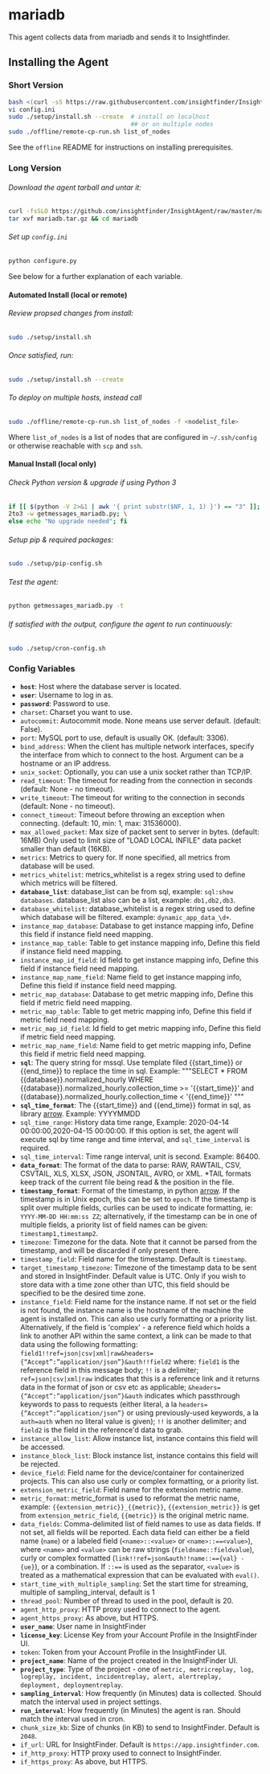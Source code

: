 # mariadb
This agent collects data from mariadb and sends it to Insightfinder.
## Installing the Agent

### Short Version
```bash
bash <(curl -sS https://raw.githubusercontent.com/insightfinder/InsightAgent/master/utils/fetch-agent.sh) mariadb && cd mariadb
vi config.ini
sudo ./setup/install.sh --create  # install on localhost
                                  ## or on multiple nodes
sudo ./offline/remote-cp-run.sh list_of_nodes
```

See the `offline` README for instructions on installing prerequisites.

### Long Version
###### Download the agent tarball and untar it:
```bash
curl -fsSLO https://github.com/insightfinder/InsightAgent/raw/master/mariadb/mariadb.tar.gz
tar xvf mariadb.tar.gz && cd mariadb
```

###### Set up `config.ini`
```bash
python configure.py
```
See below for a further explanation of each variable. 

#### Automated Install (local or remote)
###### Review propsed changes from install:
```bash
sudo ./setup/install.sh
```

###### Once satisfied, run:
```bash
sudo ./setup/install.sh --create
```

###### To deploy on multiple hosts, instead call 
```bash
sudo ./offline/remote-cp-run.sh list_of_nodes -f <nodelist_file>
```
Where `list_of_nodes` is a list of nodes that are configured in `~/.ssh/config` or otherwise reachable with `scp` and `ssh`.

#### Manual Install (local only)
###### Check Python version & upgrade if using Python 3
```bash
if [[ $(python -V 2>&1 | awk '{ print substr($NF, 1, 1) }') == "3" ]]; then \
2to3 -w getmessages_mariadb.py; \
else echo "No upgrade needed"; fi
```

###### Setup pip & required packages:
```bash
sudo ./setup/pip-config.sh
```

###### Test the agent:
```bash
python getmessages_mariadb.py -t
```

###### If satisfied with the output, configure the agent to run continuously:
```bash
sudo ./setup/cron-config.sh
```

### Config Variables
* **`host`**: Host where the database server is located.
* **`user`**: Username to log in as.
* **`password`**: Password to use.
* `charset`: Charset you want to use.
* `autocommit`: Autocommit mode. None means use server default. (default: False).
* `port`: MySQL port to use, default is usually OK. (default: 3306).
* `bind_address`: When the client has multiple network interfaces, specify the interface from which to connect to the host. Argument can be a hostname or an IP address.
* `unix_socket`: Optionally, you can use a unix socket rather than TCP/IP.
* `read_timeout`: The timeout for reading from the connection in seconds (default: None - no timeout).
* `write_timeout`: The timeout for writing to the connection in seconds (default: None - no timeout).
* `connect_timeout`: Timeout before throwing an exception when connecting. (default: 10, min: 1, max: 31536000).
* `max_allowed_packet`: Max size of packet sent to server in bytes. (default: 16MB) Only used to limit size of "LOAD LOCAL INFILE" data packet smaller than default (16KB).
* `metrics`: Metrics to query for. If none specified, all metrics from database will be used.
* `metrics_whitelist`: metrics_whitelist is a regex string used to define which metrics will be filtered.
* **`database_list`**: database_list can be from sql, example: `sql:show databases`. database_list also can be a list, example: `db1,db2,db3`.
* `database_whitelist`: database_whitelist is a regex string used to define which database will be filtered. example: `dynamic_app_data_\d+`.
* `instance_map_database`: Database to get instance mapping info, Define this field if instance field need mapping.
* `instance_map_table`: Table to get instance mapping info, Define this field if instance field need mapping.
* `instance_map_id_field`: Id field to get instance mapping info, Define this field if instance field need mapping.
* `instance_map_name_field`: Name field to get instance mapping info, Define this field if instance field need mapping.
* `metric_map_database`: Database to get metric mapping info, Define this field if metric field need mapping.
* `metric_map_table`: Table to get metric mapping info, Define this field if metric field need mapping.
* `metric_map_id_field`: Id field to get metric mapping info, Define this field if metric field need mapping.
* `metric_map_name_field`: Name field to get metric mapping info, Define this field if metric field need mapping.
* **`sql`**: The query string for mssql. Use template filed {{start_time}} or {{end_time}} to replace the time in sql. Example: """SELECT * FROM {{database}}.normalized_hourly WHERE {{database}}.normalized_hourly.collection_time >= '{{start_time}}' and {{database}}.normalized_hourly.collection_time < '{{end_time}}' """
* **`sql_time_format`**: The {{start_time}} and {{end_time}} format in sql, as library [arrow](https://arrow.readthedocs.io/en/latest/#supported-tokens). Example: YYYYMMDD
* `sql_time_range`: History data time range, Example: 2020-04-14 00:00:00,2020-04-15 00:00:00. If this option is set, the agent will execute sql by time range and time interval, and `sql_time_interval` is required. 
* `sql_time_interval`: Time range interval, unit is second. Example: 86400.
* **`data_format`**: The format of the data to parse: RAW, RAWTAIL, CSV, CSVTAIL, XLS, XLSX, JSON, JSONTAIL, AVRO, or XML. \*TAIL formats keep track of the current file being read & the position in the file.
* **`timestamp_format`**: Format of the timestamp, in python [arrow](https://arrow.readthedocs.io/en/latest/#supported-tokens). If the timestamp is in Unix epoch, this can be set to `epoch`. If the timestamp is split over multiple fields, curlies can be used to indicate formatting, ie: `YYYY-MM-DD HH:mm:ss ZZ`; alternatively, if the timestamp can be in one of multiple fields, a priority list of field names can be given: `timestamp1,timestamp2`.
* `timezone`: Timezone for the data. Note that it cannot be parsed from the timestamp, and will be discarded if only present there.
* `timestamp_field`: Field name for the timestamp. Default is `timestamp`.
* `target_timestamp_timezone`: Timezone of the timestamp data to be sent and stored in InsightFinder. Default value is UTC. Only if you wish to store data with a time zone other than UTC, this field should be specified to be the desired time zone.
* `instance_field`: Field name for the instance name. If not set or the field is not found, the instance name is the hostname of the machine the agent is installed on. This can also use curly formatting or a priority list. Alternatively, if the field is 'complex' - a reference field which holds a link to another API within the same context, a link can be made to that data using the following formatting: `field1!!ref=json|csv|xml|raw&headers={“Accept”:”application/json”}&auth!!field2` where: `field1` is the reference field in this message body; `!!` is a delimiter; `ref=json|csv|xml|raw` indicates that this is a reference link and it returns data in the format of json or csv etc as applicable; `&headers={“Accept”:”application/json”}&auth` indicates which passthrough keywords to pass to requests (either literal, a la `headers={“Accept”:”application/json”}` or using previously-used keywords, a la `auth=auth` when no literal value is given); `!!` is another delimiter; and `field2` is the field in the reference'd data to grab.
* `instance_allow_list`: Allow instance list, instance contains this field will be accessed.
* `instance_block_list`: Block instance list, instance contains this field will be rejected.
* `device_field`: Field name for the device/container for containerized projects. This can also use curly or complex formatting, or a priority list.
* `extension_metric_field`: Field name for the extension metric name.
* `metric_format`: metric_format is used to reformat the metric name, example: `{{extension_metric}}_{{metric}}`, `{{extension_metric}}` is get from `extension_metric_field`, `{{metric}}` is the original metric name.
* `data_fields`: Comma-delimited list of field names to use as data fields. If not set, all fields will be reported. Each data field can either be a field name (`name`) or a labeled field (`<name>::<value>` or `<name>::==<value>`), where `<name>` and `<value>` can be raw strings (`fieldname::fieldvalue`), curly or complex formatted (`link!!ref=json&auth!!name::=={val} - {ue}`), or a combination. If `::==` is used as the separator, `<value>` is treated as a mathematical expression that can be evaluated with `eval()`.
* `start_time_with_multiple_sampling`: Set the start time for streaming, multiple of sampling_interval, default is 1
* `thread_pool`: Number of thread to used in the pool, default is 20.
* `agent_http_proxy`: HTTP proxy used to connect to the agent.
* `agent_https_proxy`: As above, but HTTPS.
* **`user_name`**: User name in InsightFinder
* **`license_key`**: License Key from your Account Profile in the InsightFinder UI. 
* `token`: Token from your Account Profile in the InsightFinder UI. 
* **`project_name`**: Name of the project created in the InsightFinder UI. 
* **`project_type`**: Type of the project - one of `metric, metricreplay, log, logreplay, incident, incidentreplay, alert, alertreplay, deployment, deploymentreplay`.
* **`sampling_interval`**: How frequently (in Minutes) data is collected. Should match the interval used in project settings.
* **`run_interval`**: How frequently (in Minutes) the agent is ran. Should match the interval used in cron.
* `chunk_size_kb`: Size of chunks (in KB) to send to InsightFinder. Default is `2048`.
* `if_url`: URL for InsightFinder. Default is `https://app.insightfinder.com`.
* `if_http_proxy`: HTTP proxy used to connect to InsightFinder.
* `if_https_proxy`: As above, but HTTPS.
